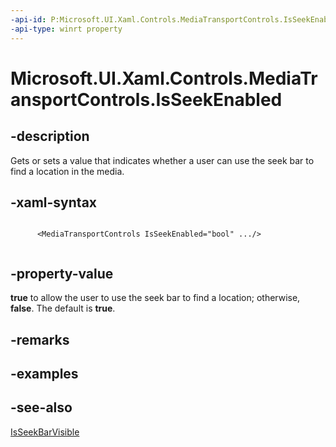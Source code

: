 ```yaml
---
-api-id: P:Microsoft.UI.Xaml.Controls.MediaTransportControls.IsSeekEnabled
-api-type: winrt property
---
```


# Microsoft.UI.Xaml.Controls.MediaTransportControls.IsSeekEnabled

<!--
public bool IsSeekEnabled { get; set; }
-->


## -description
Gets or sets a value that indicates whether a user can use the seek bar to find a location in the media.


## -xaml-syntax
```xaml

      <MediaTransportControls IsSeekEnabled="bool" .../>
    
```


## -property-value
**true** to allow the user to use the seek bar to find a location; otherwise, **false**. The default is **true**.

## -remarks

## -examples

## -see-also
[IsSeekBarVisible](mediatransportcontrols_isseekbarvisible.md)
